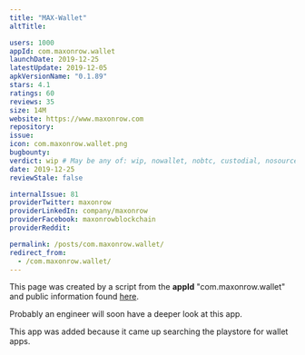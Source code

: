 ```yaml
---
title: "MAX-Wallet"
altTitle: 

users: 1000
appId: com.maxonrow.wallet
launchDate: 2019-12-25
latestUpdate: 2019-12-05
apkVersionName: "0.1.89"
stars: 4.1
ratings: 60
reviews: 35
size: 14M
website: https://www.maxonrow.com
repository: 
issue: 
icon: com.maxonrow.wallet.png
bugbounty: 
verdict: wip # May be any of: wip, nowallet, nobtc, custodial, nosource, nonverifiable, verifiable, bounty
date: 2019-12-25
reviewStale: false

internalIssue: 81
providerTwitter: maxonrow
providerLinkedIn: company/maxonrow
providerFacebook: maxonrowblockchain
providerReddit: 

permalink: /posts/com.maxonrow.wallet/
redirect_from:
  - /com.maxonrow.wallet/
---
```



This page was created by a script from the **appId** "com.maxonrow.wallet" and public
information found
[here](https://play.google.com/store/apps/details?id=com.maxonrow.wallet).

Probably an engineer will soon have a deeper look at this app.

This app was added because it came up searching the playstore for wallet apps.
